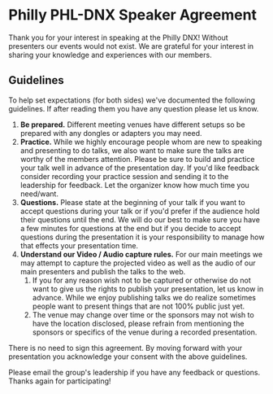 # Philly PHL-DNX Speaker Agreement

Thank you for your interest in speaking at the Philly DNX! Without presenters our events would not exist. We are grateful for your interest in sharing your knowledge and experiences with our members.

## Guidelines

To help set expectations (for both sides) we've documented the following guidelines. If after reading them you have any question please let us know.

1. **Be prepared.** Different meeting venues have different setups so be prepared with any dongles or adapters you may need. 
2. **Practice.** While we highly encourage people whom are new to speaking and presenting to do talks, we also want to make sure the talks are worthy of the members attention. Please be sure to build and practice your talk well in advance of the presentation day. If you'd like feedback consider recording your practice session and sending it to the leadership for feedback. Let the organizer know how much time you need/want.
3. **Questions.** Please state at the beginning of your talk if you want to accept questions during your talk or if you'd prefer if the audience hold their questions until the end. We will do our best to make sure you have a few minutes for questions at the end but if you decide to accept questions during the presentation it is your responsibility to manage how that effects your presentation time.
4. **Understand our Video / Audio capture rules.** For our main meetings we may attempt to capture the projected video as well as the audio of our main presenters and publish the talks to the web.
	1. If you for any reason wish not to be captured or otherwise do not want to give us the rights to publish your presentation, let us know in advance. While we enjoy publishing talks we do realize sometimes people want to present things that are not 100% public just yet.
	2. The venue may change over time or the sponsors may not wish to have the location disclosed, please refrain from mentioning the sponsors or specifics of the venue during a recorded presentation.

There is no need to sign this agreement. By moving forward with your presentation you acknowledge your consent with the above guidelines.

Please email the group's leadership if you have any feedback or questions. Thanks again for participating!

